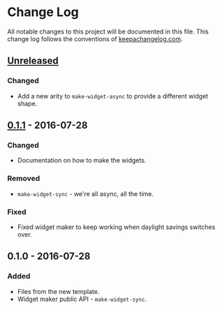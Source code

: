 # Change Log
All notable changes to this project will be documented in this file. This change log follows the conventions of [keepachangelog.com](http://keepachangelog.com/).

## [Unreleased]
### Changed
- Add a new arity to `make-widget-async` to provide a different widget shape.

## [0.1.1] - 2016-07-28
### Changed
- Documentation on how to make the widgets.

### Removed
- `make-widget-sync` - we're all async, all the time.

### Fixed
- Fixed widget maker to keep working when daylight savings switches over.

## 0.1.0 - 2016-07-28
### Added
- Files from the new template.
- Widget maker public API - `make-widget-sync`.

[Unreleased]: https://github.com/your-name/nrepl-bug/compare/0.1.1...HEAD
[0.1.1]: https://github.com/your-name/nrepl-bug/compare/0.1.0...0.1.1
